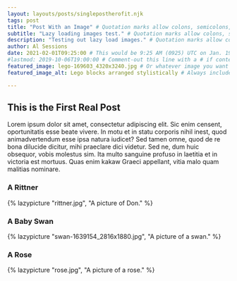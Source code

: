 ```yaml
---
layout: layouts/posts/singlepostherofit.njk
tags: post
title: "Post With an Image" # Quotation marks allow colons, semicolons, etc.
subtitle: "Lazy loading images test." # Quotation marks allow colons, semicolons, etc.
description: "Testing out lazy load images." # Quotation marks allow colons, semicolons, etc.
author: Al Sessions
date: 2021-02-01T09:25:00 # This would be 9:25 AM (0925) UTC on Jan. 19, 2019
#lastmod: 2019-10-06T19:00:00 # Comment-out this line with a # if content is unchanged
featured_image: lego-169603_4320x3240.jpg # Or whatever image you want to use
featured_image_alt: Lego blocks arranged stylistically # Always include an ALT tag for accessibility

---
```


## This is the First Real Post

Lorem ipsum dolor sit amet, consectetur adipiscing elit. Sic enim censent, oportunitatis esse beate vivere. In motu et in statu corporis nihil inest, quod animadvertendum esse ipsa natura iudicet? Sed tamen omne, quod de re bona dilucide dicitur, mihi praeclare dici videtur. Sed ne, dum huic obsequor, vobis molestus sim. Ita multo sanguine profuso in laetitia et in victoria est mortuus. Quas enim kakaw Graeci appellant, vitia malo quam malitias nominare. 



### A Rittner

{% lazypicture "rittner.jpg", "A picture of Don." %}

### A Baby Swan

{% lazypicture "swan-1639154_2816x1880.jpg", "A picture of a swan." %}

### A Rose

{% lazypicture "rose.jpg", "A picture of a rose." %}
